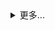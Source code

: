  <details >    
         <li>            Copy lines        </li>
        <li>            Copy permalink </li>
    <summary >
   更多...

